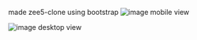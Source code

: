 made zee5-clone using bootstrap
![image](https://github.com/isseidevil/zee5-clone/assets/149817970/173d5866-9c70-402f-935b-5fd5d454c6a7)
  mobile view

![image](https://github.com/isseidevil/zee5-clone/assets/149817970/7f3e3807-07fc-4fc8-83f1-f14d6bb2f6a0)
  desktop view
